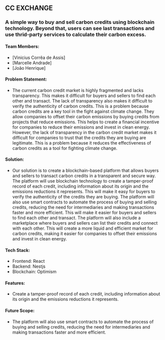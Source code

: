 ## CC EXCHANGE

### A simple way to buy and sell carbon credits using blockchain technology. Beyond that, users can see last transactions and use thrid-party services to calculate their carbon excess.

#### Team Members:
- [Vinicius Corrêa de Assis]
- [Marcelle Andrade]
- [João Henrique]


#### Problem Statement:
- The current carbon credit market is highly fragmented and lacks transparency. This makes it difficult for buyers and sellers to find each other and transact. The lack of transparency also makes it difficult to verify the authenticity of carbon credits. This is a problem because carbon credits are a key tool in the fight against climate change. They allow companies to offset their carbon emissions by buying credits from projects that reduce emissions. This helps to create a financial incentive for companies to reduce their emissions and invest in clean energy. However, the lack of transparency in the carbon credit market makes it difficult for companies to trust that the credits they are buying are legitimate. This is a problem because it reduces the effectiveness of carbon credits as a tool for fighting climate change.

#### Solution:
- Our solution is to create a blockchain-based platform that allows buyers and sellers to transact carbon credits in a transparent and secure way. The platform will use blockchain technology to create a tamper-proof record of each credit, including information about its origin and the emissions reductions it represents. This will make it easy for buyers to verify the authenticity of the credits they are buying. The platform will also use smart contracts to automate the process of buying and selling credits, reducing the need for intermediaries and making transactions faster and more efficient. This will make it easier for buyers and sellers to find each other and transact. The platform will also include a marketplace where buyers and sellers can list their credits and connect with each other. This will create a more liquid and efficient market for carbon credits, making it easier for companies to offset their emissions and invest in clean energy.

#### Tech Stack:
- Frontend: React
- Backend: Nestjs
- Blockchain: Optimism

#### Features:
- Create a tamper-proof record of each credit, including information about its origin and the emissions reductions it represents.

#### Future Scope:
- The platform will also use smart contracts to automate the process of buying and selling credits, reducing the need for intermediaries and making transactions faster and more efficient.
